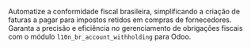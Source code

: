 Automatize a conformidade fiscal brasileira, simplificando a criação de faturas a pagar para impostos retidos em compras de fornecedores. Garanta a precisão e eficiência no gerenciamento de obrigações fiscais com o módulo `l10n_br_account_withholding` para Odoo.

